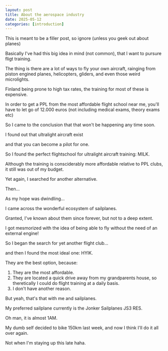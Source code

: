 ```yaml
---
layout: post
title: About the aerospace industry
date: 2025-05-12
categories: [introduction]
---
```


This is meant to be a filler post, so ignore (unless you geek out about planes)

Basically I've had this big idea in mind (not common), that I want to pursure fligt training.

The thing is there are a lot of ways to fly your own aircraft, rainging from piston engined planes, helicopters, gliders, and even those weird microlights.

Finland being prone to high tax rates, the training for most of these is expensive.

In order to get a PPL from the most affordable flight school near me, you'll have to let go of 12.000 euros (not including medical exams, theory exams etc)

So I came to the conclusion that that won't be happening any time soon.

I found out that ultralight aircraft exist

and that you can become a pilot for one.

So I found the perfect flightschool for ultralight aircraft training: MILK.

Although the training is consciderably more affordable relative to PPL clubs, it still was out of my budget.

Yet again, I searched for another alternative.

Then...

As my hope was dwindling...

I came across the wonderful ecosystem of sailplanes.

Granted, I've known about them since forever, but not to a deep extent.

I got mesmorized with the idea of being able to fly without the need of an external engine!

So I began the search for yet another flight club...

and then I found the most ideal one: HYIK.

They are the best option, because:
  1. They are the most affordable.
  2. They are located a quick drive away from my grandparents house, so theretically I could do flight training at a daily basis.
  3. I don't have another reason.
     
But yeah, that's that with me and sailplanes.

My preferred sailplane currently is the Jonker Sailplanes JS3 RES.

Oh man, it is almost 1AM.

My dumb self decided to bike 150km last week, and now I think I'll do it all over again.

Not when I'm staying up this late haha.
